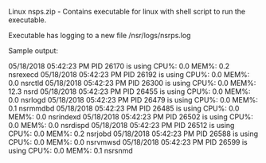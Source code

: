 Linux nsps.zip - Contains executable for linux with shell script to run the executable. 

Executable has logging to a new file /nsr/logs/nsrps.log

Sample output:

05/18/2018 05:42:23 PM PID 26170 is using CPU%: 0.0 MEM%: 0.2 nsrexecd
05/18/2018 05:42:23 PM PID 26192 is using CPU%: 0.0 MEM%: 0.0 nsrctld
05/18/2018 05:42:23 PM PID 26300 is using CPU%: 0.0 MEM%: 12.3 nsrd
05/18/2018 05:42:23 PM PID 26455 is using CPU%: 0.0 MEM%: 0.0 nsrlogd
05/18/2018 05:42:23 PM PID 26479 is using CPU%: 0.0 MEM%: 0.1 nsrmmdbd
05/18/2018 05:42:23 PM PID 26485 is using CPU%: 0.0 MEM%: 0.0 nsrindexd
05/18/2018 05:42:23 PM PID 26502 is using CPU%: 0.0 MEM%: 0.0 nsrdispd
05/18/2018 05:42:23 PM PID 26512 is using CPU%: 0.0 MEM%: 0.2 nsrjobd
05/18/2018 05:42:23 PM PID 26588 is using CPU%: 0.0 MEM%: 0.0 nsrvmwsd
05/18/2018 05:42:23 PM PID 26599 is using CPU%: 0.0 MEM%: 0.1 nsrsnmd
